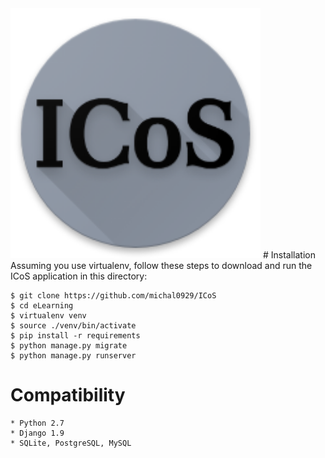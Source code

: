 <img src="https://github.com//michal0929/ICoS/blob/master/users/static_in_users/static_files/static/img/icon.png" width="400" height="400">
# Installation
Assuming you use virtualenv, follow these steps to download and run the
ICoS application in this directory:

    $ git clone https://github.com/michal0929/ICoS
    $ cd eLearning
    $ virtualenv venv
    $ source ./venv/bin/activate
    $ pip install -r requirements
    $ python manage.py migrate
    $ python manage.py runserver

# Compatibility
	* Python 2.7
	* Django 1.9
	* SQLite, PostgreSQL, MySQL